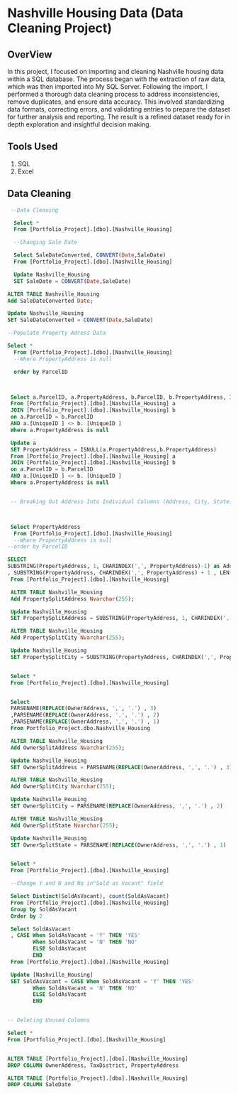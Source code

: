 # Nashville Housing Data (Data Cleaning Project)

## OverView

In this project, I focused on importing and cleaning Nashville housing data within a SQL database. The process began with the extraction of raw data, which was then imported into My SQL Server. Following the import, I performed a thorough data cleaning process to address inconsistencies, remove duplicates, and ensure data accuracy. This involved standardizing data formats, correcting errors, and validating entries to prepare the dataset for further analysis and reporting. The result is a refined dataset ready for in depth exploration and insightful decision making.

## Tools Used
1. SQL
2. Excel

## Data Cleaning

```SQL
 --Data Cleaning

  Select * 
  From [Portfolio_Project].[dbo].[Nashville_Housing]

  --Changing Sale Date

  Select SaleDateConverted, CONVERT(Date,SaleDate)
  From [Portfolio_Project].[dbo].[Nashville_Housing]

  Update Nashville_Housing
  SET SaleDate = CONVERT(Date,SaleDate)

ALTER TABLE Nashville_Housing
Add SaleDateConverted Date;

Update Nashville_Housing
SET SaleDateConverted = CONVERT(Date,SaleDate)

--Populate Property Adress Data

Select *
  From [Portfolio_Project].[dbo].[Nashville_Housing]
  --Where PropertyAddress is null 

  order by ParcelID



 Select a.ParcelID, a.PropertyAddress, b.ParcelID, b.PropertyAddress, ISNULL(a.PropertyAddress,b.PropertyAddress)
 From [Portfolio_Project].[dbo].[Nashville_Housing] a
 JOIN [Portfolio_Project].[dbo].[Nashville_Housing] b
 on a.ParcelID = b.ParcelID
 AND a.[UniqueID ] <> b. [UniqueID ]
 Where a.PropertyAddress is null

 Update a
 SET PropertyAddress = ISNULL(a.PropertyAddress,b.PropertyAddress)
 From [Portfolio_Project].[dbo].[Nashville_Housing] a
 JOIN [Portfolio_Project].[dbo].[Nashville_Housing] b
 on a.ParcelID = b.ParcelID
 AND a.[UniqueID ] <> b. [UniqueID ]
 Where a.PropertyAddress is null


 -- Breaking Out Address Into Individual Columns (Address, City, State)



 Select PropertyAddress
  From [Portfolio_Project].[dbo].[Nashville_Housing]
  --Where PropertyAddress is null 
--order by ParcelID

SELECT
SUBSTRING(PropertyAddress, 1, CHARINDEX(',', PropertyAddress)-1) as Address
, SUBSTRING(PropertyAddress, CHARINDEX(',', PropertyAddress) + 1 , LEN(PropertyAddress)) as Address
 From [Portfolio_Project].[dbo].[Nashville_Housing]

 ALTER TABLE Nashville_Housing
 Add PropertySplitAddress Nvarchar(255);

 Update Nashville_Housing
 SET PropertySplitAddress = SUBSTRING(PropertyAddress, 1, CHARINDEX(',', PropertyAddress) -1)

 ALTER TABLE Nashville_Housing
 Add PropertySplitCity Nvarchar(255);

 Update Nashville_Housing
 SET PropertySplitCity = SUBSTRING(PropertyAddress, CHARINDEX(',', PropertyAddress) + 1 , LEN(PropertyAddress))


 Select * 
 From [Portfolio_Project].[dbo].[Nashville_Housing]


 Select
 PARSENAME(REPLACE(OwnerAddress, ',', '.') , 3)
 ,PARSENAME(REPLACE(OwnerAddress, ',', '.') , 2)
 ,PARSENAME(REPLACE(OwnerAddress, ',', '.') , 1)
 From Portfolio_Project.dbo.Nashville_Housing

 ALTER TABLE Nashville_Housing
 Add OwnerSplitAddress Nvarchar(255);

 Update Nashville_Housing
 SET OwnerSplitAddress = PARSENAME(REPLACE(OwnerAddress, ',', '.') , 3)

 ALTER TABLE Nashville_Housing
 Add OwnerSplitCity Nvarchar(255);

 Update Nashville_Housing
 SET OwnerSplitCity = PARSENAME(REPLACE(OwnerAddress, ',', '.') , 2)

 ALTER TABLE Nashville_Housing
 Add OwnerSplitState Nvarchar(255);

 Update Nashville_Housing
 SET OwnerSplitState = PARSENAME(REPLACE(OwnerAddress, ',', '.') , 1)


 Select * 
 From [Portfolio_Project].[dbo].[Nashville_Housing]

 --Change Y and N and No in"Sold as Vacant" field

 Select Distinct(SoldAsVacant), count(SoldAsVacant)
 From [Portfolio_Project].[dbo].[Nashville_Housing]
 Group by SoldAsVacant
 Order by 2

 Select SoldAsVacant
 , CASE When SoldAsVacant = 'Y' THEN 'YES'
        When SoldAsVacant = 'N' THEN 'NO'
		ELSE SoldAsVacant
		END
 From [Portfolio_Project].[dbo].[Nashville_Housing]

 Update [Nashville_Housing] 
 SET SoldAsVacant = CASE When SoldAsVacant = 'Y' THEN 'YES'
        When SoldAsVacant = 'N' THEN 'NO'
		ELSE SoldAsVacant
		END


-- Deleting Unused Columns

Select *
From [Portfolio_Project].[dbo].[Nashville_Housing]


ALTER TABLE [Portfolio_Project].[dbo].[Nashville_Housing]
DROP COLUMN OwnerAddress, TaxDistrict, PropertyAddress

ALTER TABLE [Portfolio_Project].[dbo].[Nashville_Housing]
DROP COLUMN SaleDate
```
